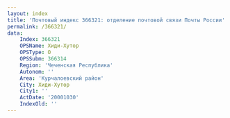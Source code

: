 ```yaml
---
layout: index
title: 'Почтовый индекс 366321: отделение почтовой связи Почты России'
permalink: /366321/
data:
    Index: 366321
    OPSName: Хиди-Хутор
    OPSType: О
    OPSSubm: 366314
    Region: 'Чеченская Республика'
    Autonom: ''
    Area: 'Курчалоевский район'
    City: Хиди-Хутор
    City1: ''
    ActDate: '20001030'
    IndexOld: ''
---
```


